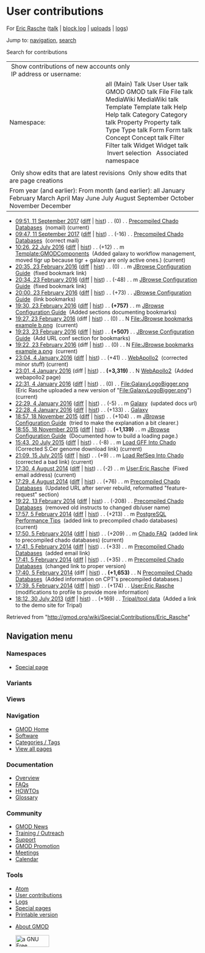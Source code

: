 <div id="mw-page-base" class="noprint">

</div>

<div id="mw-head-base" class="noprint">

</div>

<div id="content" class="mw-body" role="main">

<span id="top"></span>

<div id="mw-js-message" style="display:none;">

</div>



# <span dir="auto">User contributions</span>

<div id="bodyContent">

<div id="contentSub">

For [Eric Rasche](/wiki/User:Eric_Rasche "User:Eric Rasche")
([talk](/wiki/User_talk:Eric_Rasche "User talk:Eric Rasche") \| [block
log](/mediawiki/index.php?title=Special:Log/block&page=User%3AEric+Rasche "Special:Log/block")
\|
[uploads](/wiki/Special:ListFiles/Eric_Rasche "Special:ListFiles/Eric Rasche")
\| [logs](/wiki/Special:Log/Eric_Rasche "Special:Log/Eric Rasche"))

</div>

<div id="jump-to-nav" class="mw-jump">

Jump to: [navigation](#mw-navigation), [search](#p-search)

</div>

<div id="mw-content-text">

Search for contributions

<table class="mw-contributions-table">
<colgroup>
<col style="width: 50%" />
<col style="width: 50%" />
</colgroup>
<tbody>
<tr class="odd">
<td colspan="2"> Show contributions of new accounts only<br />
 IP address or username:</td>
</tr>
<tr class="even">
<td class="mw-label">Namespace:</td>
<td>all (Main) Talk User User talk GMOD GMOD talk File File talk
MediaWiki MediaWiki talk Template Template talk Help Help talk Category
Category talk Property Property talk Type Type talk Form Form talk
Concept Concept talk Filter Filter talk Widget Widget talk  
 Invert selection 
 Associated namespace </td>
</tr>
<tr class="odd">
<td colspan="2"></td>
</tr>
<tr class="even">
<td colspan="2"> Only show edits that are latest revisions
 Only show edits that are page creations</td>
</tr>
<tr class="odd">
<td colspan="2">From year (and earlier): From month (and earlier): all
January February March April May June July August September October
November December</td>
</tr>
</tbody>
</table>

- <a
  href="/mediawiki/index.php?title=Precompiled_Chado_Databases&amp;oldid=27489"
  class="mw-changeslist-date" title="Precompiled Chado Databases">09:51,
  11 September 2017</a>
  ([diff](/mediawiki/index.php?title=Precompiled_Chado_Databases&diff=prev&oldid=27489 "Precompiled Chado Databases")
  \|
  [hist](/mediawiki/index.php?title=Precompiled_Chado_Databases&action=history "Precompiled Chado Databases"))
  <span class="mw-changeslist-separator">. .</span>
  <span class="mw-plusminus-null" dir="ltr"
  title="1,241 bytes after change">(0)</span>‎
  <span class="mw-changeslist-separator">. .</span>
  <a href="/wiki/Precompiled_Chado_Databases"
  class="mw-contributions-title"
  title="Precompiled Chado Databases">Precompiled Chado Databases</a> ‎
  <span class="comment">(nomail)</span>
  <span class="mw-uctop">(current)</span>
- <a
  href="/mediawiki/index.php?title=Precompiled_Chado_Databases&amp;oldid=27488"
  class="mw-changeslist-date" title="Precompiled Chado Databases">09:47,
  11 September 2017</a>
  ([diff](/mediawiki/index.php?title=Precompiled_Chado_Databases&diff=prev&oldid=27488 "Precompiled Chado Databases")
  \|
  [hist](/mediawiki/index.php?title=Precompiled_Chado_Databases&action=history "Precompiled Chado Databases"))
  <span class="mw-changeslist-separator">. .</span>
  <span class="mw-plusminus-neg" dir="ltr"
  title="1,241 bytes after change">(-16)</span>‎
  <span class="mw-changeslist-separator">. .</span>
  <a href="/wiki/Precompiled_Chado_Databases"
  class="mw-contributions-title"
  title="Precompiled Chado Databases">Precompiled Chado Databases</a> ‎
  <span class="comment">(correct mail)</span>
- <a
  href="/mediawiki/index.php?title=Template:GMODComponents&amp;oldid=27249"
  class="mw-changeslist-date" title="Template:GMODComponents">10:26, 22
  July 2016</a>
  ([diff](/mediawiki/index.php?title=Template:GMODComponents&diff=prev&oldid=27249 "Template:GMODComponents")
  \|
  [hist](/mediawiki/index.php?title=Template:GMODComponents&action=history "Template:GMODComponents"))
  <span class="mw-changeslist-separator">. .</span>
  <span class="mw-plusminus-pos" dir="ltr"
  title="1,445 bytes after change">(+12)</span>‎
  <span class="mw-changeslist-separator">. .</span> m
  <a href="/wiki/Template:GMODComponents" class="mw-contributions-title"
  title="Template:GMODComponents">Template:GMODComponents</a> ‎
  <span class="comment">(Added galaxy to workflow management, moved tigr
  up because tigr + galaxy are only active ones.)</span>
  <span class="mw-uctop">(current)</span>
- <a
  href="/mediawiki/index.php?title=JBrowse_Configuration_Guide&amp;oldid=26911"
  class="mw-changeslist-date" title="JBrowse Configuration Guide">20:35,
  23 February 2016</a>
  ([diff](/mediawiki/index.php?title=JBrowse_Configuration_Guide&diff=prev&oldid=26911 "JBrowse Configuration Guide")
  \|
  [hist](/mediawiki/index.php?title=JBrowse_Configuration_Guide&action=history "JBrowse Configuration Guide"))
  <span class="mw-changeslist-separator">. .</span>
  <span class="mw-plusminus-null" dir="ltr"
  title="162,054 bytes after change">(0)</span>‎
  <span class="mw-changeslist-separator">. .</span> m
  <a href="/wiki/JBrowse_Configuration_Guide"
  class="mw-contributions-title"
  title="JBrowse Configuration Guide">JBrowse Configuration Guide</a> ‎
  <span class="comment">(fixed bookmark link)</span>
- <a
  href="/mediawiki/index.php?title=JBrowse_Configuration_Guide&amp;oldid=26910"
  class="mw-changeslist-date" title="JBrowse Configuration Guide">20:34,
  23 February 2016</a>
  ([diff](/mediawiki/index.php?title=JBrowse_Configuration_Guide&diff=prev&oldid=26910 "JBrowse Configuration Guide")
  \|
  [hist](/mediawiki/index.php?title=JBrowse_Configuration_Guide&action=history "JBrowse Configuration Guide"))
  <span class="mw-changeslist-separator">. .</span>
  <span class="mw-plusminus-neg" dir="ltr"
  title="162,054 bytes after change">(-48)</span>‎
  <span class="mw-changeslist-separator">. .</span> m
  <a href="/wiki/JBrowse_Configuration_Guide"
  class="mw-contributions-title"
  title="JBrowse Configuration Guide">JBrowse Configuration Guide</a> ‎
  <span class="comment">(fixed bookmark link)</span>
- <a
  href="/mediawiki/index.php?title=JBrowse_Configuration_Guide&amp;oldid=26909"
  class="mw-changeslist-date" title="JBrowse Configuration Guide">20:00,
  23 February 2016</a>
  ([diff](/mediawiki/index.php?title=JBrowse_Configuration_Guide&diff=prev&oldid=26909 "JBrowse Configuration Guide")
  \|
  [hist](/mediawiki/index.php?title=JBrowse_Configuration_Guide&action=history "JBrowse Configuration Guide"))
  <span class="mw-changeslist-separator">. .</span>
  <span class="mw-plusminus-pos" dir="ltr"
  title="162,102 bytes after change">(+73)</span>‎
  <span class="mw-changeslist-separator">. .</span>
  <a href="/wiki/JBrowse_Configuration_Guide"
  class="mw-contributions-title"
  title="JBrowse Configuration Guide">JBrowse Configuration Guide</a> ‎
  <span class="comment">(link bookmarks)</span>
- <a
  href="/mediawiki/index.php?title=JBrowse_Configuration_Guide&amp;oldid=26908"
  class="mw-changeslist-date" title="JBrowse Configuration Guide">19:30,
  23 February 2016</a>
  ([diff](/mediawiki/index.php?title=JBrowse_Configuration_Guide&diff=prev&oldid=26908 "JBrowse Configuration Guide")
  \|
  [hist](/mediawiki/index.php?title=JBrowse_Configuration_Guide&action=history "JBrowse Configuration Guide"))
  <span class="mw-changeslist-separator">. .</span> **(+757)**‎
  <span class="mw-changeslist-separator">. .</span> m
  <a href="/wiki/JBrowse_Configuration_Guide"
  class="mw-contributions-title"
  title="JBrowse Configuration Guide">JBrowse Configuration Guide</a> ‎
  <span class="comment">(Added sections documenting bookmarks)</span>
- <a
  href="/mediawiki/index.php?title=File:JBrowse_bookmarks_example_b.png&amp;oldid=26907"
  class="mw-changeslist-date"
  title="File:JBrowse bookmarks example b.png">19:27, 23 February 2016</a>
  (diff \|
  [hist](/mediawiki/index.php?title=File:JBrowse_bookmarks_example_b.png&action=history "File:JBrowse bookmarks example b.png"))
  <span class="mw-changeslist-separator">. .</span>
  <span class="mw-plusminus-null" dir="ltr"
  title="0 bytes after change">(0)</span>‎
  <span class="mw-changeslist-separator">. .</span> N
  <a href="/wiki/File:JBrowse_bookmarks_example_b.png"
  class="mw-contributions-title"
  title="File:JBrowse bookmarks example b.png">File:JBrowse bookmarks
  example b.png</a> ‎ <span class="mw-uctop">(current)</span>
- <a
  href="/mediawiki/index.php?title=JBrowse_Configuration_Guide&amp;oldid=26906"
  class="mw-changeslist-date" title="JBrowse Configuration Guide">19:23,
  23 February 2016</a>
  ([diff](/mediawiki/index.php?title=JBrowse_Configuration_Guide&diff=prev&oldid=26906 "JBrowse Configuration Guide")
  \|
  [hist](/mediawiki/index.php?title=JBrowse_Configuration_Guide&action=history "JBrowse Configuration Guide"))
  <span class="mw-changeslist-separator">. .</span> **(+507)**‎
  <span class="mw-changeslist-separator">. .</span>
  <a href="/wiki/JBrowse_Configuration_Guide"
  class="mw-contributions-title"
  title="JBrowse Configuration Guide">JBrowse Configuration Guide</a> ‎
  <span class="comment">(Add URL conf section for bookmarks)</span>
- <a
  href="/mediawiki/index.php?title=File:JBrowse_bookmarks_example_a.png&amp;oldid=26905"
  class="mw-changeslist-date"
  title="File:JBrowse bookmarks example a.png">19:22, 23 February 2016</a>
  (diff \|
  [hist](/mediawiki/index.php?title=File:JBrowse_bookmarks_example_a.png&action=history "File:JBrowse bookmarks example a.png"))
  <span class="mw-changeslist-separator">. .</span>
  <span class="mw-plusminus-null" dir="ltr"
  title="0 bytes after change">(0)</span>‎
  <span class="mw-changeslist-separator">. .</span> N
  <a href="/wiki/File:JBrowse_bookmarks_example_a.png"
  class="mw-contributions-title"
  title="File:JBrowse bookmarks example a.png">File:JBrowse bookmarks
  example a.png</a> ‎ <span class="mw-uctop">(current)</span>
- <a href="/mediawiki/index.php?title=WebApollo2&amp;oldid=26817"
  class="mw-changeslist-date" title="WebApollo2">23:04, 4 January 2016</a>
  ([diff](/mediawiki/index.php?title=WebApollo2&diff=prev&oldid=26817 "WebApollo2")
  \|
  [hist](/mediawiki/index.php?title=WebApollo2&action=history "WebApollo2"))
  <span class="mw-changeslist-separator">. .</span>
  <span class="mw-plusminus-pos" dir="ltr"
  title="3,360 bytes after change">(+41)</span>‎
  <span class="mw-changeslist-separator">. .</span>
  <a href="/wiki/WebApollo2" class="mw-contributions-title"
  title="WebApollo2">WebApollo2</a> ‎ <span class="comment">(corrected
  minor stuff)</span> <span class="mw-uctop">(current)</span>
- <a href="/mediawiki/index.php?title=WebApollo2&amp;oldid=26816"
  class="mw-changeslist-date" title="WebApollo2">23:01, 4 January 2016</a>
  (diff \|
  [hist](/mediawiki/index.php?title=WebApollo2&action=history "WebApollo2"))
  <span class="mw-changeslist-separator">. .</span> **(+3,319)**‎
  <span class="mw-changeslist-separator">. .</span> N
  <a href="/wiki/WebApollo2" class="mw-contributions-title"
  title="WebApollo2">WebApollo2</a> ‎ <span class="comment">(Added
  webapollo2 page)</span>
- <a
  href="/mediawiki/index.php?title=File:GalaxyLogoBigger.png&amp;oldid=26815"
  class="mw-changeslist-date" title="File:GalaxyLogoBigger.png">22:31, 4
  January 2016</a>
  ([diff](/mediawiki/index.php?title=File:GalaxyLogoBigger.png&diff=prev&oldid=26815 "File:GalaxyLogoBigger.png")
  \|
  [hist](/mediawiki/index.php?title=File:GalaxyLogoBigger.png&action=history "File:GalaxyLogoBigger.png"))
  <span class="mw-changeslist-separator">. .</span>
  <span class="mw-plusminus-null" dir="ltr"
  title="97 bytes after change">(0)</span>‎
  <span class="mw-changeslist-separator">. .</span>
  <a href="/wiki/File:GalaxyLogoBigger.png" class="mw-contributions-title"
  title="File:GalaxyLogoBigger.png">File:GalaxyLogoBigger.png</a> ‎
  <span class="comment">(Eric Rasche uploaded a new version of
  "[File:GalaxyLogoBigger.png](/wiki/File:GalaxyLogoBigger.png "File:GalaxyLogoBigger.png")")</span>
  <span class="mw-uctop">(current)</span>
- <a href="/mediawiki/index.php?title=Galaxy&amp;oldid=26814"
  class="mw-changeslist-date" title="Galaxy">22:29, 4 January 2016</a>
  ([diff](/mediawiki/index.php?title=Galaxy&diff=prev&oldid=26814 "Galaxy")
  \| [hist](/mediawiki/index.php?title=Galaxy&action=history "Galaxy"))
  <span class="mw-changeslist-separator">. .</span>
  <span class="mw-plusminus-neg" dir="ltr"
  title="8,931 bytes after change">(-5)</span>‎
  <span class="mw-changeslist-separator">. .</span> m
  <a href="/wiki/Galaxy" class="mw-contributions-title"
  title="Galaxy">Galaxy</a> ‎ <span class="comment">(updated docs
  url)</span>
- <a href="/mediawiki/index.php?title=Galaxy&amp;oldid=26813"
  class="mw-changeslist-date" title="Galaxy">22:28, 4 January 2016</a>
  ([diff](/mediawiki/index.php?title=Galaxy&diff=prev&oldid=26813 "Galaxy")
  \| [hist](/mediawiki/index.php?title=Galaxy&action=history "Galaxy"))
  <span class="mw-changeslist-separator">. .</span>
  <span class="mw-plusminus-pos" dir="ltr"
  title="8,936 bytes after change">(+133)</span>‎
  <span class="mw-changeslist-separator">. .</span>
  <a href="/wiki/Galaxy" class="mw-contributions-title"
  title="Galaxy">Galaxy</a> ‎
- <a
  href="/mediawiki/index.php?title=JBrowse_Configuration_Guide&amp;oldid=26802"
  class="mw-changeslist-date" title="JBrowse Configuration Guide">18:57,
  18 November 2015</a>
  ([diff](/mediawiki/index.php?title=JBrowse_Configuration_Guide&diff=prev&oldid=26802 "JBrowse Configuration Guide")
  \|
  [hist](/mediawiki/index.php?title=JBrowse_Configuration_Guide&action=history "JBrowse Configuration Guide"))
  <span class="mw-changeslist-separator">. .</span>
  <span class="mw-plusminus-pos" dir="ltr"
  title="151,897 bytes after change">(+104)</span>‎
  <span class="mw-changeslist-separator">. .</span> m
  <a href="/wiki/JBrowse_Configuration_Guide"
  class="mw-contributions-title"
  title="JBrowse Configuration Guide">JBrowse Configuration Guide</a> ‎
  <span class="comment">(tried to make the explanation a bit
  clearer.)</span>
- <a
  href="/mediawiki/index.php?title=JBrowse_Configuration_Guide&amp;oldid=26801"
  class="mw-changeslist-date" title="JBrowse Configuration Guide">18:55,
  18 November 2015</a>
  ([diff](/mediawiki/index.php?title=JBrowse_Configuration_Guide&diff=prev&oldid=26801 "JBrowse Configuration Guide")
  \|
  [hist](/mediawiki/index.php?title=JBrowse_Configuration_Guide&action=history "JBrowse Configuration Guide"))
  <span class="mw-changeslist-separator">. .</span> **(+1,139)**‎
  <span class="mw-changeslist-separator">. .</span> m
  <a href="/wiki/JBrowse_Configuration_Guide"
  class="mw-contributions-title"
  title="JBrowse Configuration Guide">JBrowse Configuration Guide</a> ‎
  <span class="comment">(Documented how to build a loading page.)</span>
- <a href="/mediawiki/index.php?title=Load_GFF_Into_Chado&amp;oldid=26752"
  class="mw-changeslist-date" title="Load GFF Into Chado">15:43, 20 July
  2015</a>
  ([diff](/mediawiki/index.php?title=Load_GFF_Into_Chado&diff=prev&oldid=26752 "Load GFF Into Chado")
  \|
  [hist](/mediawiki/index.php?title=Load_GFF_Into_Chado&action=history "Load GFF Into Chado"))
  <span class="mw-changeslist-separator">. .</span>
  <span class="mw-plusminus-neg" dir="ltr"
  title="4,171 bytes after change">(-8)</span>‎
  <span class="mw-changeslist-separator">. .</span> m
  <a href="/wiki/Load_GFF_Into_Chado" class="mw-contributions-title"
  title="Load GFF Into Chado">Load GFF Into Chado</a> ‎
  <span class="comment">(Corrected S.Cer genome download link)</span>
  <span class="mw-uctop">(current)</span>
- <a
  href="/mediawiki/index.php?title=Load_RefSeq_Into_Chado&amp;oldid=26751"
  class="mw-changeslist-date" title="Load RefSeq Into Chado">21:09, 15
  July 2015</a>
  ([diff](/mediawiki/index.php?title=Load_RefSeq_Into_Chado&diff=prev&oldid=26751 "Load RefSeq Into Chado")
  \|
  [hist](/mediawiki/index.php?title=Load_RefSeq_Into_Chado&action=history "Load RefSeq Into Chado"))
  <span class="mw-changeslist-separator">. .</span>
  <span class="mw-plusminus-pos" dir="ltr"
  title="3,356 bytes after change">(+9)</span>‎
  <span class="mw-changeslist-separator">. .</span> m
  <a href="/wiki/Load_RefSeq_Into_Chado" class="mw-contributions-title"
  title="Load RefSeq Into Chado">Load RefSeq Into Chado</a> ‎
  <span class="comment">(corrected a bad link)</span>
  <span class="mw-uctop">(current)</span>
- <a href="/mediawiki/index.php?title=User:Eric_Rasche&amp;oldid=26012"
  class="mw-changeslist-date" title="User:Eric Rasche">17:30, 4 August
  2014</a>
  ([diff](/mediawiki/index.php?title=User:Eric_Rasche&diff=prev&oldid=26012 "User:Eric Rasche")
  \|
  [hist](/mediawiki/index.php?title=User:Eric_Rasche&action=history "User:Eric Rasche"))
  <span class="mw-changeslist-separator">. .</span>
  <span class="mw-plusminus-neg" dir="ltr"
  title="377 bytes after change">(-2)</span>‎
  <span class="mw-changeslist-separator">. .</span> m
  <a href="/wiki/User:Eric_Rasche" class="mw-contributions-title"
  title="User:Eric Rasche">User:Eric Rasche</a> ‎
  <span class="comment">(Fixed email address)</span>
  <span class="mw-uctop">(current)</span>
- <a
  href="/mediawiki/index.php?title=Precompiled_Chado_Databases&amp;oldid=26011"
  class="mw-changeslist-date" title="Precompiled Chado Databases">17:29, 4
  August 2014</a>
  ([diff](/mediawiki/index.php?title=Precompiled_Chado_Databases&diff=prev&oldid=26011 "Precompiled Chado Databases")
  \|
  [hist](/mediawiki/index.php?title=Precompiled_Chado_Databases&action=history "Precompiled Chado Databases"))
  <span class="mw-changeslist-separator">. .</span>
  <span class="mw-plusminus-pos" dir="ltr"
  title="1,257 bytes after change">(+76)</span>‎
  <span class="mw-changeslist-separator">. .</span> m
  <a href="/wiki/Precompiled_Chado_Databases"
  class="mw-contributions-title"
  title="Precompiled Chado Databases">Precompiled Chado Databases</a> ‎
  <span class="comment">(Updated URL after server rebuild, reformatted
  "feature-request" section)</span>
- <a
  href="/mediawiki/index.php?title=Precompiled_Chado_Databases&amp;oldid=25326"
  class="mw-changeslist-date" title="Precompiled Chado Databases">19:22,
  13 February 2014</a>
  ([diff](/mediawiki/index.php?title=Precompiled_Chado_Databases&diff=prev&oldid=25326 "Precompiled Chado Databases")
  \|
  [hist](/mediawiki/index.php?title=Precompiled_Chado_Databases&action=history "Precompiled Chado Databases"))
  <span class="mw-changeslist-separator">. .</span>
  <span class="mw-plusminus-neg" dir="ltr"
  title="1,513 bytes after change">(-208)</span>‎
  <span class="mw-changeslist-separator">. .</span>
  <a href="/wiki/Precompiled_Chado_Databases"
  class="mw-contributions-title"
  title="Precompiled Chado Databases">Precompiled Chado Databases</a> ‎
  <span class="comment">(removed old instructs to changed db/user
  name)</span>
- <a
  href="/mediawiki/index.php?title=PostgreSQL_Performance_Tips&amp;oldid=25268"
  class="mw-changeslist-date" title="PostgreSQL Performance Tips">17:57, 5
  February 2014</a>
  ([diff](/mediawiki/index.php?title=PostgreSQL_Performance_Tips&diff=prev&oldid=25268 "PostgreSQL Performance Tips")
  \|
  [hist](/mediawiki/index.php?title=PostgreSQL_Performance_Tips&action=history "PostgreSQL Performance Tips"))
  <span class="mw-changeslist-separator">. .</span>
  <span class="mw-plusminus-pos" dir="ltr"
  title="5,274 bytes after change">(+213)</span>‎
  <span class="mw-changeslist-separator">. .</span> m
  <a href="/wiki/PostgreSQL_Performance_Tips"
  class="mw-contributions-title"
  title="PostgreSQL Performance Tips">PostgreSQL Performance Tips</a> ‎
  <span class="comment">(added link to precompiled chado
  databases)</span> <span class="mw-uctop">(current)</span>
- <a href="/mediawiki/index.php?title=Chado_FAQ&amp;oldid=25267"
  class="mw-changeslist-date" title="Chado FAQ">17:50, 5 February 2014</a>
  ([diff](/mediawiki/index.php?title=Chado_FAQ&diff=prev&oldid=25267 "Chado FAQ")
  \|
  [hist](/mediawiki/index.php?title=Chado_FAQ&action=history "Chado FAQ"))
  <span class="mw-changeslist-separator">. .</span>
  <span class="mw-plusminus-pos" dir="ltr"
  title="6,284 bytes after change">(+209)</span>‎
  <span class="mw-changeslist-separator">. .</span> m
  <a href="/wiki/Chado_FAQ" class="mw-contributions-title"
  title="Chado FAQ">Chado FAQ</a> ‎ <span class="comment">(added link to
  precompiled chado databases)</span>
  <span class="mw-uctop">(current)</span>
- <a
  href="/mediawiki/index.php?title=Precompiled_Chado_Databases&amp;oldid=25266"
  class="mw-changeslist-date" title="Precompiled Chado Databases">17:41, 5
  February 2014</a>
  ([diff](/mediawiki/index.php?title=Precompiled_Chado_Databases&diff=prev&oldid=25266 "Precompiled Chado Databases")
  \|
  [hist](/mediawiki/index.php?title=Precompiled_Chado_Databases&action=history "Precompiled Chado Databases"))
  <span class="mw-changeslist-separator">. .</span>
  <span class="mw-plusminus-pos" dir="ltr"
  title="1,721 bytes after change">(+33)</span>‎
  <span class="mw-changeslist-separator">. .</span> m
  <a href="/wiki/Precompiled_Chado_Databases"
  class="mw-contributions-title"
  title="Precompiled Chado Databases">Precompiled Chado Databases</a> ‎
  <span class="comment">(added email link)</span>
- <a
  href="/mediawiki/index.php?title=Precompiled_Chado_Databases&amp;oldid=25265"
  class="mw-changeslist-date" title="Precompiled Chado Databases">17:41, 5
  February 2014</a>
  ([diff](/mediawiki/index.php?title=Precompiled_Chado_Databases&diff=prev&oldid=25265 "Precompiled Chado Databases")
  \|
  [hist](/mediawiki/index.php?title=Precompiled_Chado_Databases&action=history "Precompiled Chado Databases"))
  <span class="mw-changeslist-separator">. .</span>
  <span class="mw-plusminus-pos" dir="ltr"
  title="1,688 bytes after change">(+35)</span>‎
  <span class="mw-changeslist-separator">. .</span> m
  <a href="/wiki/Precompiled_Chado_Databases"
  class="mw-contributions-title"
  title="Precompiled Chado Databases">Precompiled Chado Databases</a> ‎
  <span class="comment">(changed link to proper version)</span>
- <a
  href="/mediawiki/index.php?title=Precompiled_Chado_Databases&amp;oldid=25264"
  class="mw-changeslist-date" title="Precompiled Chado Databases">17:40, 5
  February 2014</a> (diff \|
  [hist](/mediawiki/index.php?title=Precompiled_Chado_Databases&action=history "Precompiled Chado Databases"))
  <span class="mw-changeslist-separator">. .</span> **(+1,653)**‎
  <span class="mw-changeslist-separator">. .</span> N
  <a href="/wiki/Precompiled_Chado_Databases"
  class="mw-contributions-title"
  title="Precompiled Chado Databases">Precompiled Chado Databases</a> ‎
  <span class="comment">(Added information on CPT's precompiled
  databases.)</span>
- <a href="/mediawiki/index.php?title=User:Eric_Rasche&amp;oldid=25263"
  class="mw-changeslist-date" title="User:Eric Rasche">17:39, 5 February
  2014</a>
  ([diff](/mediawiki/index.php?title=User:Eric_Rasche&diff=prev&oldid=25263 "User:Eric Rasche")
  \|
  [hist](/mediawiki/index.php?title=User:Eric_Rasche&action=history "User:Eric Rasche"))
  <span class="mw-changeslist-separator">. .</span>
  <span class="mw-plusminus-pos" dir="ltr"
  title="379 bytes after change">(+174)</span>‎
  <span class="mw-changeslist-separator">. .</span>
  <a href="/wiki/User:Eric_Rasche" class="mw-contributions-title"
  title="User:Eric Rasche">User:Eric Rasche</a> ‎
  <span class="comment">(modifications to profile to provide more
  information)</span>
- <a href="/mediawiki/index.php?title=Tripal/tool_data&amp;oldid=24243"
  class="mw-changeslist-date" title="Tripal/tool data">18:12, 30 July
  2013</a>
  ([diff](/mediawiki/index.php?title=Tripal/tool_data&diff=prev&oldid=24243 "Tripal/tool data")
  \|
  [hist](/mediawiki/index.php?title=Tripal/tool_data&action=history "Tripal/tool data"))
  <span class="mw-changeslist-separator">. .</span>
  <span class="mw-plusminus-pos" dir="ltr"
  title="5,234 bytes after change">(+169)</span>‎
  <span class="mw-changeslist-separator">. .</span>
  <a href="/wiki/Tripal/tool_data" class="mw-contributions-title"
  title="Tripal/tool data">Tripal/tool data</a> ‎
  <span class="comment">(Added a link to the demo site for
  Tripal)</span>

</div>

<div class="printfooter">

Retrieved from
"<http://gmod.org/wiki/Special:Contributions/Eric_Rasche>"

</div>

<div id="catlinks" class="catlinks catlinks-allhidden">

</div>

<div class="visualClear">

</div>

</div>

</div>

<div id="mw-navigation">

## Navigation menu

<div id="mw-head">



<div id="left-navigation">

<div id="p-namespaces" class="vectorTabs" role="navigation"
aria-labelledby="p-namespaces-label">

### Namespaces

- <span id="ca-nstab-special">[Special
  page](/wiki/Special:Contributions/Eric_Rasche "This is a special page, you cannot edit the page itself")</span>

</div>

<div id="p-variants" class="vectorMenu emptyPortlet" role="navigation"
aria-labelledby="p-variants-label">

### 

### Variants[](#)

<div class="menu">

</div>

</div>

</div>

<div id="right-navigation">

<div id="p-views" class="vectorTabs emptyPortlet" role="navigation"
aria-labelledby="p-views-label">

### Views

</div>



</div>



</div>

</div>

</div>

<div id="mw-panel">

<div id="p-logo" role="banner">

<a href="/wiki/Main_Page"
style="background-image: url(http://gmod.org/images/GMOD-cogs.png);"
title="Visit the main page"></a>

</div>

<div id="p-Navigation" class="portal" role="navigation"
aria-labelledby="p-Navigation-label">

### Navigation

<div class="body">

- <span id="n-GMOD-Home">[GMOD Home](/wiki/Main_Page)</span>
- <span id="n-Software">[Software](/wiki/GMOD_Components)</span>
- <span id="n-Categories-.2F-Tags">[Categories /
  Tags](/wiki/Categories)</span>
- <span id="n-View-all-pages">[View all
  pages](/wiki/Special:AllPages)</span>

</div>

</div>

<div id="p-Documentation" class="portal" role="navigation"
aria-labelledby="p-Documentation-label">

### Documentation

<div class="body">

- <span id="n-Overview">[Overview](/wiki/Overview)</span>
- <span id="n-FAQs">[FAQs](/wiki/Category:FAQ)</span>
- <span id="n-HOWTOs">[HOWTOs](/wiki/Category:HOWTO)</span>
- <span id="n-Glossary">[Glossary](/wiki/Glossary)</span>

</div>

</div>

<div id="p-Community" class="portal" role="navigation"
aria-labelledby="p-Community-label">

### Community

<div class="body">

- <span id="n-GMOD-News">[GMOD News](/wiki/GMOD_News)</span>
- <span id="n-Training-.2F-Outreach">[Training /
  Outreach](/wiki/Training_and_Outreach)</span>
- <span id="n-Support">[Support](/wiki/Support)</span>
- <span id="n-GMOD-Promotion">[GMOD
  Promotion](/wiki/GMOD_Promotion)</span>
- <span id="n-Meetings">[Meetings](/wiki/Meetings)</span>
- <span id="n-Calendar">[Calendar](/wiki/Calendar)</span>

</div>

</div>

<div id="p-tb" class="portal" role="navigation"
aria-labelledby="p-tb-label">

### Tools

<div class="body">

- <span id="feedlinks"><a
  href="http://gmod.org/mediawiki/index.php?title=Special:Contributions/Eric_Rasche&amp;feed=atom"
  id="feed-atom" class="feedlink" rel="alternate"
  type="application/atom+xml" title="Atom feed for this page">Atom</a></span>
- <span id="t-contributions">[User
  contributions](/wiki/Special:Contributions/Eric_Rasche "A list of contributions of this user")</span>
- <span id="t-log">[Logs](/wiki/Special:Log/Eric_Rasche)</span>
- <span id="t-specialpages"><a href="/wiki/Special:SpecialPages" accesskey="q"
  title="A list of all special pages [q]">Special pages</a></span>
- <span id="t-print"><a
  href="/mediawiki/index.php?title=Special:Contributions/Eric_Rasche&amp;printable=yes"
  rel="alternate" accesskey="p"
  title="Printable version of this page [p]">Printable version</a></span>

</div>

</div>

</div>

</div>

<div id="footer" role="contentinfo">

- <span id="footer-places-about">[About
  GMOD](/wiki/GMOD:About "GMOD:About")</span>

<!-- -->

- <span id="footer-copyrightico">[<img src="http://www.gnu.org/graphics/gfdl-logo-small.png" width="88"
  height="31" alt="a GNU Free Documentation License" />](http://www.gnu.org/licenses/fdl-1.3.html)</span>




</div>
